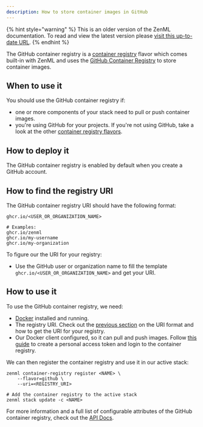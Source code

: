 ```yaml
---
description: How to store container images in GitHub
---
```


{% hint style="warning" %}
This is an older version of the ZenML documentation. To read and view the latest version please [visit this up-to-date URL](https://docs.zenml.io).
{% endhint %}


The GitHub container registry is a [container registry](./container-registries.md) 
flavor which comes built-in with ZenML and uses the [GitHub Container Registry](https://docs.github.com/en/packages/working-with-a-github-packages-registry/working-with-the-container-registry)
to store container images.

## When to use it

You should use the GitHub container registry if:
* one or more components of your stack need to pull or push container images.
* you're using GitHub for your projects. If you're not using GitHub, take a look 
at the other [container registry flavors](./container-registries.md#container-registry-flavors).

## How to deploy it

The GitHub container registry is enabled by default when you create a GitHub 
account.

## How to find the registry URI

The GitHub container registry URI should have the following format:
```shell
ghcr.io/<USER_OR_ORGANIZATION_NAME>

# Examples:
ghcr.io/zenml
ghcr.io/my-username
ghcr.io/my-organization
```

To figure our the URI for your registry:
* Use the GitHub user or organization name to fill the template 
`ghcr.io/<USER_OR_ORGANIZATION_NAME>` and get your URI.

## How to use it

To use the GitHub container registry, we need:
* [Docker](https://www.docker.com) installed and running.
* The registry URI. Check out the [previous section](#how-to-find-the-registry-uri) 
on the URI format and how to get the URI for your registry.
* Our Docker client configured, so it can pull and push images. Follow
[this guide](https://docs.github.com/en/packages/working-with-a-github-packages-registry/working-with-the-container-registry#authenticating-to-the-container-registry) to create a
personal access token and login to the container registry.

We can then register the container registry and use it in our active stack:
```shell
zenml container-registry register <NAME> \
    --flavor=github \
    --uri=<REGISTRY_URI>

# Add the container registry to the active stack
zenml stack update -c <NAME>
```

For more information and a full list of configurable attributes of the GitHub 
container registry, check out the [API Docs](https://apidocs.zenml.io/latest/core_code_docs/core-container_registries/#zenml.container_registries.github_container_registry.GitHubContainerRegistry).




